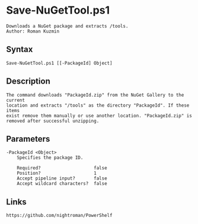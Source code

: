 # Save-NuGetTool.ps1

```text
Downloads a NuGet package and extracts /tools.
Author: Roman Kuzmin
```

## Syntax

```text
Save-NuGetTool.ps1 [[-PackageId] Object]
```

## Description

```text
The command downloads "PackageId.zip" from the NuGet Gallery to the current
location and extracts "/tools" as the directory "PackageId". If these items
exist remove them manually or use another location. "PackageId.zip" is
removed after successful unzipping.
```

## Parameters

```text
-PackageId <Object>
    Specifies the package ID.
    
    Required?                    false
    Position?                    1
    Accept pipeline input?       false
    Accept wildcard characters?  false
```

## Links

```text
https://github.com/nightroman/PowerShelf
```
